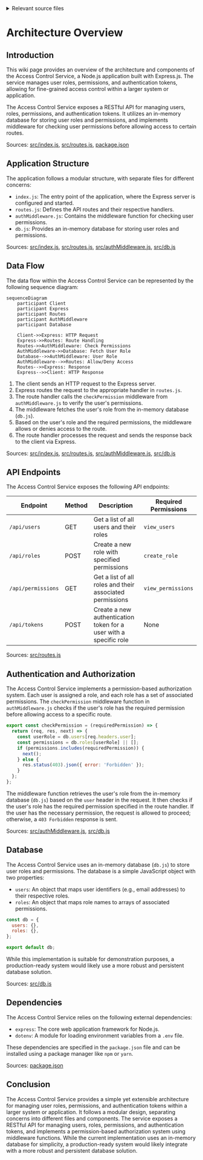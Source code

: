 <details>
<summary>Relevant source files</summary>

The following files were used as context for generating this wiki page:

- [src/index.js](https://github.com/aanickode/access-control-service/blob/main/src/index.js)
- [src/routes.js](https://github.com/aanickode/access-control-service/blob/main/src/routes.js)
- [src/authMiddleware.js](https://github.com/aanickode/access-control-service/blob/main/src/authMiddleware.js)
- [src/db.js](https://github.com/aanickode/access-control-service/blob/main/src/db.js)
- [package.json](https://github.com/aanickode/access-control-service/blob/main/package.json)
</details>

# Architecture Overview

## Introduction

This wiki page provides an overview of the architecture and components of the Access Control Service, a Node.js application built with Express.js. The service manages user roles, permissions, and authentication tokens, allowing for fine-grained access control within a larger system or application.

The Access Control Service exposes a RESTful API for managing users, roles, permissions, and authentication tokens. It utilizes an in-memory database for storing user roles and permissions, and implements middleware for checking user permissions before allowing access to certain routes.

Sources: [src/index.js](), [src/routes.js](), [package.json]()

## Application Structure

The application follows a modular structure, with separate files for different concerns:

- `index.js`: The entry point of the application, where the Express server is configured and started.
- `routes.js`: Defines the API routes and their respective handlers.
- `authMiddleware.js`: Contains the middleware function for checking user permissions.
- `db.js`: Provides an in-memory database for storing user roles and permissions.

Sources: [src/index.js](), [src/routes.js](), [src/authMiddleware.js](), [src/db.js]()

## Data Flow

The data flow within the Access Control Service can be represented by the following sequence diagram:

```mermaid
sequenceDiagram
    participant Client
    participant Express
    participant Routes
    participant AuthMiddleware
    participant Database

    Client->>Express: HTTP Request
    Express->>Routes: Route Handling
    Routes->>AuthMiddleware: Check Permissions
    AuthMiddleware->>Database: Fetch User Role
    Database-->>AuthMiddleware: User Role
    AuthMiddleware-->>Routes: Allow/Deny Access
    Routes-->>Express: Response
    Express-->>Client: HTTP Response
```

1. The client sends an HTTP request to the Express server.
2. Express routes the request to the appropriate handler in `routes.js`.
3. The route handler calls the `checkPermission` middleware from `authMiddleware.js` to verify the user's permissions.
4. The middleware fetches the user's role from the in-memory database (`db.js`).
5. Based on the user's role and the required permissions, the middleware allows or denies access to the route.
6. The route handler processes the request and sends the response back to the client via Express.

Sources: [src/index.js](), [src/routes.js](), [src/authMiddleware.js](), [src/db.js]()

## API Endpoints

The Access Control Service exposes the following API endpoints:

| Endpoint | Method | Description | Required Permissions |
| --- | --- | --- | --- |
| `/api/users` | GET | Get a list of all users and their roles | `view_users` |
| `/api/roles` | POST | Create a new role with specified permissions | `create_role` |
| `/api/permissions` | GET | Get a list of all roles and their associated permissions | `view_permissions` |
| `/api/tokens` | POST | Create a new authentication token for a user with a specific role | None |

Sources: [src/routes.js]()

## Authentication and Authorization

The Access Control Service implements a permission-based authorization system. Each user is assigned a role, and each role has a set of associated permissions. The `checkPermission` middleware function in `authMiddleware.js` checks if the user's role has the required permission before allowing access to a specific route.

```javascript
export const checkPermission = (requiredPermission) => {
  return (req, res, next) => {
    const userRole = db.users[req.headers.user];
    const permissions = db.roles[userRole] || [];
    if (permissions.includes(requiredPermission)) {
      next();
    } else {
      res.status(403).json({ error: 'Forbidden' });
    }
  };
};
```

The middleware function retrieves the user's role from the in-memory database (`db.js`) based on the `user` header in the request. It then checks if the user's role has the required permission specified in the route handler. If the user has the necessary permission, the request is allowed to proceed; otherwise, a `403 Forbidden` response is sent.

Sources: [src/authMiddleware.js](), [src/db.js]()

## Database

The Access Control Service uses an in-memory database (`db.js`) to store user roles and permissions. The database is a simple JavaScript object with two properties:

- `users`: An object that maps user identifiers (e.g., email addresses) to their respective roles.
- `roles`: An object that maps role names to arrays of associated permissions.

```javascript
const db = {
  users: {},
  roles: {},
};

export default db;
```

While this implementation is suitable for demonstration purposes, a production-ready system would likely use a more robust and persistent database solution.

Sources: [src/db.js]()

## Dependencies

The Access Control Service relies on the following external dependencies:

- `express`: The core web application framework for Node.js.
- `dotenv`: A module for loading environment variables from a `.env` file.

These dependencies are specified in the `package.json` file and can be installed using a package manager like `npm` or `yarn`.

Sources: [package.json]()

## Conclusion

The Access Control Service provides a simple yet extensible architecture for managing user roles, permissions, and authentication tokens within a larger system or application. It follows a modular design, separating concerns into different files and components. The service exposes a RESTful API for managing users, roles, permissions, and authentication tokens, and implements a permission-based authorization system using middleware functions. While the current implementation uses an in-memory database for simplicity, a production-ready system would likely integrate with a more robust and persistent database solution.